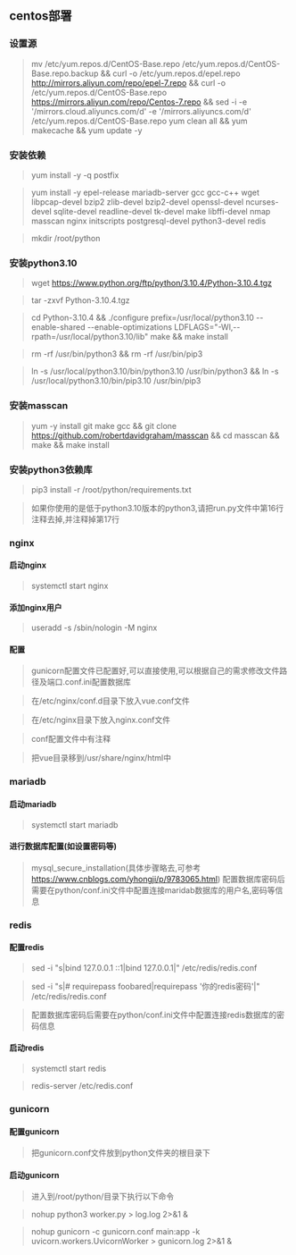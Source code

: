 ## centos部署

### 设置源

> mv /etc/yum.repos.d/CentOS-Base.repo /etc/yum.repos.d/CentOS-Base.repo.backup && curl -o /etc/yum.repos.d/epel.repo <http://mirrors.aliyun.com/repo/epel-7.repo> && curl -o /etc/yum.repos.d/CentOS-Base.repo <https://mirrors.aliyun.com/repo/Centos-7.repo> && sed -i -e '/mirrors.cloud.aliyuncs.com/d' -e '/mirrors.aliyuncs.com/d' /etc/yum.repos.d/CentOS-Base.repo yum clean all && yum makecache && yum update -y

### 安装依赖

> yum install -y -q postfix

> yum install -y epel-release mariadb-server gcc gcc-c++ wget libpcap-devel bzip2 zlib-devel bzip2-devel openssl-devel ncurses-devel sqlite-devel readline-devel tk-devel make libffi-devel nmap  masscan  nginx initscripts postgresql-devel python3-devel redis

> mkdir /root/python

### 安装python3.10

> wget <https://www.python.org/ftp/python/3.10.4/Python-3.10.4.tgz>

> tar -zxvf Python-3.10.4.tgz

> cd Python-3.10.4 && ./configure prefix=/usr/local/python3.10 --enable-shared --enable-optimizations LDFLAGS="-Wl,--rpath=/usr/local/python3.10/lib" make && make install

> rm -rf /usr/bin/python3 && rm -rf /usr/bin/pip3

> ln -s /usr/local/python3.10/bin/python3.10 /usr/bin/python3 && ln -s /usr/local/python3.10/bin/pip3.10 /usr/bin/pip3

### 安装masscan

> yum -y install git make gcc && git clone https://github.com/robertdavidgraham/masscan && cd masscan && make && make install

### 安装python3依赖库

> pip3 install -r /root/python/requirements.txt

> 如果你使用的是低于python3.10版本的python3,请把run.py文件中第16行注释去掉,并注释掉第17行

### nginx

#### 启动nginx

> systemctl start nginx

#### 添加nginx用户

> useradd -s /sbin/nologin -M nginx

#### 配置

> gunicorn配置文件已配置好,可以直接使用,可以根据自己的需求修改文件路径及端口.conf.ini配置数据库

> 在/etc/nginx/conf.d目录下放入vue.conf文件

> 在/etc/nginx目录下放入nginx.conf文件

> conf配置文件中有注释

> 把vue目录移到/usr/share/nginx/html中

### mariadb

#### 启动mariadb

> systemctl start mariadb

#### 进行数据库配置(如设置密码等)

> mysql_secure_installation(具体步骤略去,可参考<https://www.cnblogs.com/yhongji/p/9783065.html>)
> 配置数据库密码后需要在python/conf.ini文件中配置连接maridab数据库的用户名,密码等信息

### redis

#### 配置redis

> sed -i "s|bind 127.0.0.1 ::1|bind 127.0.0.1|" /etc/redis/redis.conf

> sed -i "s|# requirepass foobared|requirepass '你的redis密码'|" /etc/redis/redis.conf

> 配置数据库密码后需要在python/conf.ini文件中配置连接redis数据库的密码信息

#### 启动redis

> systemctl start redis

> redis-server /etc/redis.conf

### gunicorn

#### 配置gunicorn

> 把gunicorn.conf文件放到python文件夹的根目录下

#### 启动gunicorn

> 进入到/root/python/目录下执行以下命令

> nohup python3 worker.py > log.log 2>&1 &

> nohup gunicorn -c gunicorn.conf main:app -k uvicorn.workers.UvicornWorker > gunicorn.log 2>&1 &